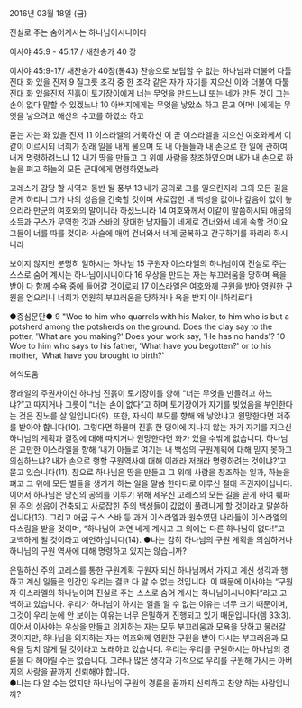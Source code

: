 2016년 03월 18일 (금)

진실로 주는 숨어계시는 하나님이시니이다



이사야 45:9 - 45:17 / 새찬송가 40 장


이사야 45:9-17/ 새찬송가 40장(통43) 찬송으로 보답할 수 없는 
하나님과 더불어 다툴진대 화 있을 진저
9 질그릇 조각 중 한 조각 같은 자가 자기를 지으신 이와 더불어 다툴진대 화 있을진저 진흙이 토기장이에게 너는 무엇을 만드느냐 또는 네가 만든 것이 그는 손이 없다 말할 수 있겠느냐 10 아버지에게는 무엇을 낳았소 하고 묻고 어머니에게는 무엇을 낳으려고 해산의 수고를 하였소 하고 

묻는 자는 화 있을 진저
11 이스라엘의 거룩하신 이 곧 이스라엘을 지으신 여호와께서 이같이 이르시되 너희가 장래 일을 내게 물으며 또 내 아들들과 내 손으로 한 일에 관하여 내게 명령하려느냐 12 내가 땅을 만들고 그 위에 사람을 창조하였으며 내가 내 손으로 하늘을 펴고 하늘의 모든 군대에게 명령하였노라

고레스가 감당 할 사역과 동반 될 풍부
13 내가 공의로 그를 일으킨지라 그의 모든 길을 곧게 하리니 그가 나의 성읍을 건축할 것이며 사로잡힌 내 백성을 값이나 갚음이 없이 놓으리라 만군의 여호와의 말이니라 하셨느니라
14 여호와께서 이같이 말씀하시되 애굽의 소득과 구스가 무역한 것과 스바의 장대한 남자들이 네게로 건너와서 네게 속할 것이요 그들이 너를 따를 것이라 사슬에 매여 건너와서 네게 굴복하고 간구하기를  하리라 하시니라

보이지 않지만 분명히 일하시는 하나님
15 구원자 이스라엘의 하나님이여 진실로 주는 스스로 숨어 계시는 하나님이시니이다 16 우상을 만드는 자는 부끄러움을 당하며 욕을 받아 다 함께 수욕 중에 들어갈 것이로되 17 이스라엘은 여호와께 구원을 받아 영원한 구원을 얻으리니 너희가 영원히 부끄러움을 당하거나 욕을 받지 아니하리로다

●중심문단● 9 "Woe to him who quarrels with his Maker, to him who is but a potsherd among the potsherds on the ground. Does the clay say to the potter, 'What are you making?' Does your work say, 'He has no hands'? 10 Woe to him who says to his father, 'What have you begotten?' or to his mother, 'What have you brought to birth?'

해석도움





장래일의 주권자이신 하나님
진흙이 토기장이를 향해 “너는 무엇을 만들려고 하느냐?”고 따지거나 그릇이 “너는 손이 없다”고 하며 토기장이가 자기를 빚었음을 부인한다는 것은 진노를 살 일입니다(9). 또한, 자식이 부모를 향해 왜 낳았냐고 원망한다면 저주를 받아야 합니다(10). 그렇다면 하물며 진흙 한 덩이에 지나지 않는 자가 자기를 지으신 하나님의 계획과 결정에 대해 따지거나 원망한다면 화가 있을 수밖에 없습니다. 하나님은 교만한 이스라엘을 향해 ‘내가 아들로 여기는 내 백성의 구원계획에 대해 믿지 못하고 의심하느냐? 내가 손으로 행할 구원역사에 대해 이래라 저래라 명령하려는 것이냐?’고 묻고 있습니다(11). 참으로 하나님은 땅을 만들고 그 위에 사람을 창조하는 일과, 하늘을 펴고 그 위에 모든 별들을 생기게 하는 일을 말씀 한마디로 이루신 절대 주권자이십니다. 이어서 하나님은 당신의 공의를 이루기 위해 세우신 고레스의 모든 길을 곧게 하여 훼파된 주의 성읍이 건축되고 사로잡힌 주의 백성들이 값없이 풀려나게 할 것이라고 말씀하십니다(13). 그리고 애굽 구스 스바 등 과거 이스라엘과 원수였던 나라들이 이스라엘의 다스림을 받을 것이며, “하나님이 과연 네게 계시고 그 외에는 다른 하나님이 없다!”고 고백하게 될 것이라고 예언하십니다(14). 
●나는 감히 하나님의 구원 계획을 의심하거나 하나님의 구원 역사에 대해 명령하고 있지는 않습니까?

은밀하신 주의 고레스를 통한 구원계획
구원자 되신 하나님께서 가지고 계신 생각과 행하고 계신 일들은 인간인 우리는 결코 다 알 수 없는 것입니다. 이 때문에 이사야는 “구원자 이스라엘의 하나님이여 진실로 주는 스스로 숨어 계시는 하나님이시니이다”라고 고백하고 있습니다. 우리가 하나님이 하시는 일을 알 수 없는 이유는 너무 크기 때문이며, 그것이 우리 눈에 안 보이는 이유는 너무 은밀하게 진행되고 있기 때문입니다(렘 33:3). 이어서 이사야는 우상을 만들고 의지하는 자는 모두 부끄러움과 모욕을 당하고 물러갈 것이지만, 하나님을 의지하는 자는 여호와께 영원한 구원을 받아 다시는 부끄러움과 모욕을 당치 않게 될 것이라고 노래하고 있습니다. 우리는 우리를 구원하시는 하나님의 경륜을 다 헤아릴 수는 없습니다. 그러나 많은 생각과 기적으로 우리를 구원해 가시는 아버지의 사랑을 끝까지 신뢰해야 합니다.    
●나는 다 알 수는 없지만 하나님의 구원의 경륜을 끝까지 신뢰하고 찬양 하는 사람입니까?